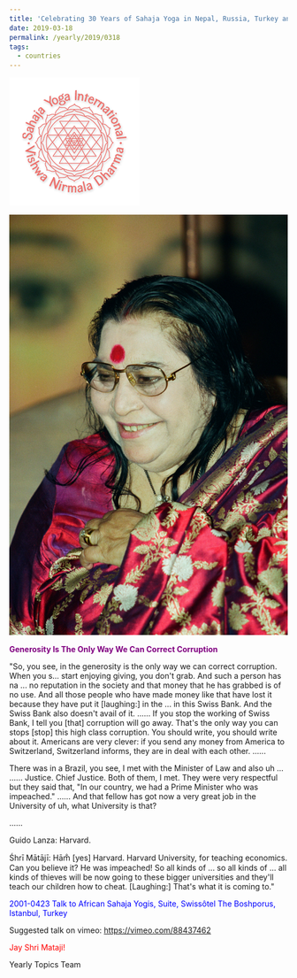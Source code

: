 ```yaml
---
title: 'Celebrating 30 Years of Sahaja Yoga in Nepal, Russia, Turkey and Ukraine, Post 8'
date: 2019-03-18
permalink: /yearly/2019/0318
tags:
  - countries
---
```


![PICTURE 9](/images/image9.png)

![PICTURE 17](/images/image17.png)

<p style="color:purple; text-align:left;">
<b>Generosity Is The Only Way We Can Correct Corruption</b><br>
</p>

"So, you see, in the generosity is the only way we can correct corruption. When you s... start enjoying giving, you don't grab. And such a person has na ... no reputation in the society and that money that he has grabbed is of no use. And all those people who have made money like that have lost it because they have put it [laughing:] in the ... in this Swiss Bank. And the Swiss Bank also doesn't avail of it. ...... If you stop the working of Swiss Bank, I tell you [that] corruption will go away. That's the only way you can stops [stop] this high class corruption. You should write, you should write about it. Americans are very clever: if you send any money from America to Switzerland, Switzerland informs, they are in deal with each other.  ......

There was in a Brazil, you see, I met with the Minister of Law and also uh ... ...... Justice. Chief Justice. Both of them, I met. They were very respectful but they said that, "In our country, we had a Prime Minister who was impeached." ...... And that fellow has got now a very great job in the University of uh, what University is that?

......

Guido Lanza: Harvard.

Śhrī Mātājī: Hām̐ [yes] Harvard. Harvard University, for teaching economics. Can you believe it? He was impeached! So all kinds of ... so all kinds of ... all kinds of thieves will be now going to these bigger universities and they'll teach our children how to cheat. [Laughing:] That's what it is coming to."
 

<p style="color:blue;">
2001-0423 Talk to African Sahaja Yogis, Suite, Swissôtel The Boshporus, Istanbul, Turkey
</p>

Suggested talk on vimeo: <a href="https://vimeo.com/88437462"> https://vimeo.com/88437462</a>

<p style="color:red;">Jay Shri Mataji!<br></p>

Yearly Topics Team